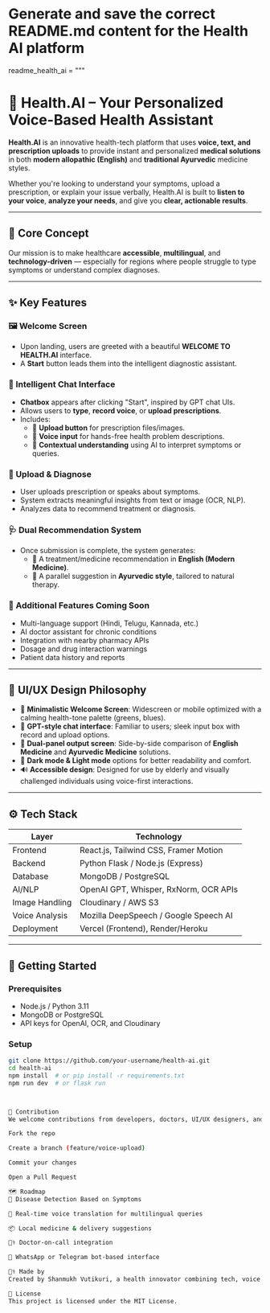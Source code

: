 # Generate and save the correct README.md content for the Health AI platform

readme_health_ai = """
# 🏥 Health.AI – Your Personalized Voice-Based Health Assistant

**Health.AI** is an innovative health-tech platform that uses **voice, text, and prescription uploads** to provide instant and personalized **medical solutions** in both **modern allopathic (English)** and **traditional Ayurvedic** medicine styles.

Whether you're looking to understand your symptoms, upload a prescription, or explain your issue verbally, Health.AI is built to **listen to your voice**, **analyze your needs**, and give you **clear, actionable results**.

---

## 🌟 Core Concept

Our mission is to make healthcare **accessible**, **multilingual**, and **technology-driven** — especially for regions where people struggle to type symptoms or understand complex diagnoses.

---

## ✨ Key Features

### 🖼️ Welcome Screen
- Upon landing, users are greeted with a beautiful **WELCOME TO HEALTH.AI** interface.
- A **Start** button leads them into the intelligent diagnostic assistant.

### 💬 Intelligent Chat Interface
- **Chatbox** appears after clicking "Start", inspired by GPT chat UIs.
- Allows users to **type**, **record voice**, or **upload prescriptions**.
- Includes:
  - 📎 **Upload button** for prescription files/images.
  - 🎤 **Voice input** for hands-free health problem descriptions.
  - 🧠 **Contextual understanding** using AI to interpret symptoms or queries.

### 🧾 Upload & Diagnose
- User uploads prescription or speaks about symptoms.
- System extracts meaningful insights from text or image (OCR, NLP).
- Analyzes data to recommend treatment or diagnosis.

### 🩺 Dual Recommendation System
- Once submission is complete, the system generates:
  - 💊 A treatment/medicine recommendation in **English (Modern Medicine)**.
  - 🌿 A parallel suggestion in **Ayurvedic style**, tailored to natural therapy.

### 🧪 Additional Features Coming Soon
- Multi-language support (Hindi, Telugu, Kannada, etc.)
- AI doctor assistant for chronic conditions
- Integration with nearby pharmacy APIs
- Dosage and drug interaction warnings
- Patient data history and reports

---

## 🎨 UI/UX Design Philosophy

- 🎯 **Minimalistic Welcome Screen**: Widescreen or mobile optimized with a calming health-tone palette (greens, blues).
- 💬 **GPT-style chat interface**: Familiar to users; sleek input box with record and upload options.
- 🧪 **Dual-panel output screen**: Side-by-side comparison of **English Medicine** and **Ayurvedic Medicine** solutions.
- 🌙 **Dark mode & Light mode** options for better readability and comfort.
- 🔊 **Accessible design**: Designed for use by elderly and visually challenged individuals using voice-first interactions.

---

## ⚙️ Tech Stack

| Layer            | Technology                            |
|------------------|----------------------------------------|
| Frontend         | React.js, Tailwind CSS, Framer Motion |
| Backend          | Python Flask / Node.js (Express)      |
| Database         | MongoDB / PostgreSQL                  |
| AI/NLP           | OpenAI GPT, Whisper, RxNorm, OCR APIs |
| Image Handling   | Cloudinary / AWS S3                   |
| Voice Analysis   | Mozilla DeepSpeech / Google Speech AI |
| Deployment       | Vercel (Frontend), Render/Heroku      |

---

## 🚀 Getting Started

### Prerequisites
- Node.js / Python 3.11
- MongoDB or PostgreSQL
- API keys for OpenAI, OCR, and Cloudinary

### Setup

```bash
git clone https://github.com/your-username/health-ai.git
cd health-ai
npm install  # or pip install -r requirements.txt
npm run dev  # or flask run



🤝 Contribution
We welcome contributions from developers, doctors, UI/UX designers, and researchers in Ayurveda or Health AI. To contribute:

Fork the repo

Create a branch (feature/voice-upload)

Commit your changes

Open a Pull Request

🗺️ Roadmap
🔬 Disease Detection Based on Symptoms

🔄 Real-time voice translation for multilingual queries

📦 Local medicine & delivery suggestions

👨‍⚕️ Doctor-on-call integration

💬 WhatsApp or Telegram bot-based interface

👨‍⚕️ Made by
Created by Shanmukh Vutikuri, a health innovator combining tech, voice AI, and accessible medicine to empower patients at the grassroots level.

📄 License
This project is licensed under the MIT License.
